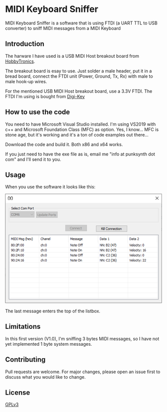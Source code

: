 # MIDI Keyboard Sniffer
MIDI Keyboard Sniffer is a software that is using FTDI (a UART TTL to USB converter) to sniff MIDI messages from a MIDI Keyboard

## Introduction
The harware I have used is a USB MIDI Host breakout board from [HobbyTronics](https://www.hobbytronics.co.uk/usb-host-board-v24).

The breakout board is esay to use. Just solder a male header, put it in a bread board, connect the FTDI unit (Power, Ground, Tx, Rx) with male to male hook-up wires.

For the mentioned USB MIDI Host breakout board, use a 3.3V FTDI. The FTDI I'm using is bought from [Digi-Key](https://www.digikey.com/en/products/detail/ftdi-future-technology-devices-international-ltd/TTL-232R-3V3/1836393)

## How to use the code
You need to have Microsoft Visual Studio installed. I'm using VS2019 with c++ and Microsoft Foundation Class (MFC) as option. Yes, I know... MFC is stone age, but it's working and it's a ton of code examples out there...

Download the code and build it. Both x86 and x64 works.

If you just need to have the exe file as is, email me "info at punksynth dot com" and I'll send it to you.

## Usage
When you use the software it looks like this:

![](MIDI_Keyboard/res/Screen_Dump.png)

The last message enters the top of the listbox.

## Limitations
In this first version (V1.0), I'm sniffing 3 bytes MIDI messages, so I have not yet implemented 1 byte system messages.

## Contributing
Pull requests are welcome. For major changes, please open an issue first
to discuss what you would like to change.

## License
[GPLv3](https://www.gnu.org/licenses/gpl-3.0.en.html)
